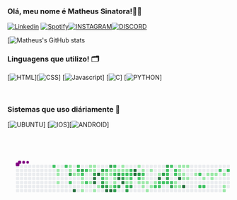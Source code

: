 

### Olá, meu nome é Matheus Sinatora!👨‍💻

[![Linkedin](https://img.shields.io/badge/LinkedIn-0077B5?style=for-the-badge&logo=linkedin&logoColor=white)](https://www.linkedin.com/in/matheussinatora/)
[![Spotify](https://img.shields.io/badge/Spotify-1ED760?&style=for-the-badge&logo=spotify&logoColor=white)](https://open.spotify.com/user/21u4rxyev7ecz73w2znmp4oiy?si=2UXPkdoQT_qMF4ICVxEusg)[![INSTAGRAM](https://img.shields.io/badge/Instagram-E4405F?style=for-the-badge&logo=instagram&logoColor=white)](https://www.instagram.com/_matheussinatora/)[![DISCORD](https://img.shields.io/badge/Discord-7289DA?style=for-the-badge&logo=discord&logoColor=white)](fazeboy#6545)

[![Matheus's GitHub stats](https://github-readme-stats.vercel.app/api?username=matheussinatora&show_icons=true&theme=dracula)

### Linguagens que utilizo! 🗂️

[![HTML]( 	https://img.shields.io/badge/HTML5-E34F26?style=for-the-badge&logo=html5&logoColor=white)][![CSS](https://img.shields.io/badge/CSS-239120?&style=for-the-badge&logo=css3&logoColor=white)] [![Javascript](https://img.shields.io/badge/JavaScript-323330?style=for-the-badge&logo=javascript&logoColor=F7DF1E)] [![C]( 	https://img.shields.io/badge/C-00599C?style=for-the-badge&logo=c&logoColor=white)] [![PYTHON](https://img.shields.io/badge/Python-3776AB?style=for-the-badge&logo=python&logoColor=white)]

<br>


### Sistemas que uso diáriamente 🤖
[![UBUNTU](https://img.shields.io/badge/Ubuntu-E95420?style=for-the-badge&logo=ubuntu&logoColor=white)]
[![IOS](https://img.shields.io/badge/iOS-000000?style=for-the-badge&logo=ios&logoColor=white)][![ANDROID]( 	https://img.shields.io/badge/Android-3DDC84?style=for-the-badge&logo=android&logoColor=white)]

<br>

<svg viewBox="-16 -32 880 192" width="880" height="192" xmlns="http://www.w3.org/2000/svg"> <svg viewBox="-16 -32 880 192" width="880" height="192" xmlns="http://www.w3.org/2000/svg"><style>@keyframes c0{68.08%{fill:var(--c2)}68.1%,to{fill:var(--ce)}}@keyframes c1{2.13%{fill:var(--c1)}2.15%,to{fill:var(--ce)}}@keyframes c2{2.31%{fill:var(--c1)}2.33%,to{fill:var(--ce)}}@keyframes c3{2.66%{fill:var(--c1)}2.68%,to{fill:var(--ce)}}@keyframes c4{67.55%{fill:var(--c2)}67.57%,to{fill:var(--ce)}}@keyframes c5{8.55%{fill:var(--c1)}8.57%,to{fill:var(--ce)}}@keyframes c6{8.72%{fill:var(--c1)}8.74%,to{fill:var(--ce)}}@keyframes c7{78.42%{fill:var(--c3)}78.44%,to{fill:var(--ce)}}@keyframes c8{69.51%{fill:var(--c2)}69.53%,to{fill:var(--ce)}}@keyframes c9{3.73%{fill:var(--c1)}3.75%,to{fill:var(--ce)}}@keyframes ca{96.07%{fill:var(--c4)}96.09%,to{fill:var(--ce)}}@keyframes cb{67.01%{fill:var(--c2)}67.03%,to{fill:var(--ce)}}@keyframes cc{66.83%{fill:var(--c2)}66.85%,to{fill:var(--ce)}}@keyframes cd{3.91%{fill:var(--c1)}3.93%,to{fill:var(--ce)}}@keyframes ce{77.71%{fill:var(--c3)}77.73%,to{fill:var(--ce)}}@keyframes cf{66.48%{fill:var(--c2)}66.5%,to{fill:var(--ce)}}@keyframes cg{4.27%{fill:var(--c1)}4.29%,to{fill:var(--ce)}}@keyframes ch{4.45%{fill:var(--c1)}4.47%,to{fill:var(--ce)}}@keyframes ci{4.8%{fill:var(--c1)}4.82%,to{fill:var(--ce)}}@keyframes cj{66.12%{fill:var(--c2)}66.14%,to{fill:var(--ce)}}@keyframes ck{70.22%{fill:var(--c2)}70.24%,to{fill:var(--ce)}}@keyframes cl{7.3%{fill:var(--c1)}7.32%,to{fill:var(--ce)}}@keyframes cm{6.76%{fill:var(--c1)}6.78%,to{fill:var(--ce)}}@keyframes cn{6.23%{fill:var(--c1)}6.25%,to{fill:var(--ce)}}@keyframes co{7.12%{fill:var(--c1)}7.14%,to{fill:var(--ce)}}@keyframes cp{6.94%{fill:var(--c1)}6.96%,to{fill:var(--ce)}}@keyframes cq{70.93%{fill:var(--c3)}70.95%,to{fill:var(--ce)}}@keyframes cr{93.93%{fill:var(--c4)}93.95%,to{fill:var(--ce)}}@keyframes cs{93.75%{fill:var(--c4)}93.77%,to{fill:var(--ce)}}@keyframes ct{5.34%{fill:var(--c1)}5.36%,to{fill:var(--ce)}}@keyframes cu{94.29%{fill:var(--c4)}94.31%,to{fill:var(--ce)}}@keyframes cv{5.69%{fill:var(--c1)}5.71%,to{fill:var(--ce)}}@keyframes cw{71.47%{fill:var(--c3)}71.49%,to{fill:var(--ce)}}@keyframes cx{42.41%{fill:var(--c1)}42.43%,to{fill:var(--ce)}}@keyframes cy{42.59%{fill:var(--c2)}42.61%,to{fill:var(--ce)}}@keyframes cz{76.28%{fill:var(--c3)}76.3%,to{fill:var(--ce)}}@keyframes c10{76.1%{fill:var(--c3)}76.12%,to{fill:var(--ce)}}@keyframes c11{43.13%{fill:var(--c2)}43.15%,to{fill:var(--ce)}}@keyframes c12{31.54%{fill:var(--c1)}31.56%,to{fill:var(--ce)}}@keyframes c13{31.72%{fill:var(--c1)}31.74%,to{fill:var(--ce)}}@keyframes c14{32.61%{fill:var(--c1)}32.63%,to{fill:var(--ce)}}@keyframes c15{75.93%{fill:var(--c3)}75.95%,to{fill:var(--ce)}}@keyframes c16{92.86%{fill:var(--c4)}92.88%,to{fill:var(--ce)}}@keyframes c17{72%{fill:var(--c3)}72.02%,to{fill:var(--ce)}}@keyframes c18{31.18%{fill:var(--c1)}31.2%,to{fill:var(--ce)}}@keyframes c19{31.36%{fill:var(--c1)}31.38%,to{fill:var(--ce)}}@keyframes c1a{41.17%{fill:var(--c1)}41.19%,to{fill:var(--ce)}}@keyframes c1b{92.68%{fill:var(--c4)}92.7%,to{fill:var(--ce)}}@keyframes c1c{43.66%{fill:var(--c2)}43.68%,to{fill:var(--ce)}}@keyframes c1d{31.01%{fill:var(--c1)}31.03%,to{fill:var(--ce)}}@keyframes c1e{45.8%{fill:var(--c2)}45.82%,to{fill:var(--ce)}}@keyframes c1f{32.08%{fill:var(--c1)}32.1%,to{fill:var(--ce)}}@keyframes c1g{32.25%{fill:var(--c1)}32.27%,to{fill:var(--ce)}}@keyframes c1h{41.34%{fill:var(--c2)}41.36%,to{fill:var(--ce)}}@keyframes c1i{75.03%{fill:var(--c3)}75.05%,to{fill:var(--ce)}}@keyframes c1j{30.83%{fill:var(--c1)}30.85%,to{fill:var(--ce)}}@keyframes c1k{72.72%{fill:var(--c3)}72.74%,to{fill:var(--ce)}}@keyframes c1l{91.43%{fill:var(--c4)}91.45%,to{fill:var(--ce)}}@keyframes c1m{74.68%{fill:var(--c3)}74.7%,to{fill:var(--ce)}}@keyframes c1n{11.58%{fill:var(--c1)}11.6%,to{fill:var(--ce)}}@keyframes c1o{11.75%{fill:var(--c1)}11.77%,to{fill:var(--ce)}}@keyframes c1p{44.38%{fill:var(--c2)}44.4%,to{fill:var(--ce)}}@keyframes c1q{73.07%{fill:var(--c3)}73.09%,to{fill:var(--ce)}}@keyframes c1r{91.79%{fill:var(--c4)}91.81%,to{fill:var(--ce)}}@keyframes c1s{11.93%{fill:var(--c1)}11.95%,to{fill:var(--ce)}}@keyframes c1t{44.55%{fill:var(--c2)}44.57%,to{fill:var(--ce)}}@keyframes c1u{36.89%{fill:var(--c1)}36.91%,to{fill:var(--ce)}}@keyframes c1v{36.71%{fill:var(--c1)}36.73%,to{fill:var(--ce)}}@keyframes c1w{47.58%{fill:var(--c2)}47.6%,to{fill:var(--ce)}}@keyframes c1x{74.14%{fill:var(--c3)}74.16%,to{fill:var(--ce)}}@keyframes c1y{44.91%{fill:var(--c2)}44.93%,to{fill:var(--ce)}}@keyframes c1z{44.73%{fill:var(--c2)}44.75%,to{fill:var(--ce)}}@keyframes c20{37.07%{fill:var(--c2)}37.09%,to{fill:var(--ce)}}@keyframes c21{36.53%{fill:var(--c1)}36.55%,to{fill:var(--ce)}}@keyframes c22{73.79%{fill:var(--c3)}73.81%,to{fill:var(--ce)}}@keyframes c23{90.36%{fill:var(--c4)}90.38%,to{fill:var(--ce)}}@keyframes c24{90.19%{fill:var(--c4)}90.21%,to{fill:var(--ce)}}@keyframes c25{12.65%{fill:var(--c1)}12.67%,to{fill:var(--ce)}}@keyframes c26{82.16%{fill:var(--c3)}82.18%,to{fill:var(--ce)}}@keyframes c27{49.54%{fill:var(--c2)}49.56%,to{fill:var(--ce)}}@keyframes c28{16.57%{fill:var(--c1)}16.59%,to{fill:var(--ce)}}@keyframes c29{13%{fill:var(--c1)}13.02%,to{fill:var(--ce)}}@keyframes c2a{49.9%{fill:var(--c2)}49.92%,to{fill:var(--ce)}}@keyframes c2b{15.14%{fill:var(--c1)}15.16%,to{fill:var(--ce)}}@keyframes c2c{14.96%{fill:var(--c1)}14.98%,to{fill:var(--ce)}}@keyframes c2d{16.21%{fill:var(--c1)}16.23%,to{fill:var(--ce)}}@keyframes c2e{14.79%{fill:var(--c1)}14.81%,to{fill:var(--ce)}}@keyframes c2f{17.28%{fill:var(--c1)}17.3%,to{fill:var(--ce)}}@keyframes c2g{13.36%{fill:var(--c1)}13.38%,to{fill:var(--ce)}}@keyframes c2h{15.85%{fill:var(--c1)}15.87%,to{fill:var(--ce)}}@keyframes c2i{14.43%{fill:var(--c1)}14.45%,to{fill:var(--ce)}}@keyframes c2j{54.54%{fill:var(--c2)}54.56%,to{fill:var(--ce)}}@keyframes c2k{13.89%{fill:var(--c1)}13.91%,to{fill:var(--ce)}}@keyframes c2l{86.09%{fill:var(--c4)}86.11%,to{fill:var(--ce)}}@keyframes c2m{50.97%{fill:var(--c2)}50.99%,to{fill:var(--ce)}}@keyframes c2n{54.36%{fill:var(--c2)}54.38%,to{fill:var(--ce)}}@keyframes c2o{83.23%{fill:var(--c3)}83.25%,to{fill:var(--ce)}}@keyframes c2p{51.15%{fill:var(--c2)}51.17%,to{fill:var(--ce)}}@keyframes c2q{85.19%{fill:var(--c3)}85.21%,to{fill:var(--ce)}}@keyframes c2r{52.93%{fill:var(--c2)}52.95%,to{fill:var(--ce)}}@keyframes c2s{53.11%{fill:var(--c2)}53.13%,to{fill:var(--ce)}}@keyframes c2t{83.59%{fill:var(--c3)}83.61%,to{fill:var(--ce)}}@keyframes c2u{51.33%{fill:var(--c2)}51.35%,to{fill:var(--ce)}}@keyframes c2v{52.57%{fill:var(--c2)}52.59%,to{fill:var(--ce)}}@keyframes c2w{51.51%{fill:var(--c2)}51.53%,to{fill:var(--ce)}}@keyframes c2x{84.13%{fill:var(--c3)}84.15%,to{fill:var(--ce)}}@keyframes c2y{52.22%{fill:var(--c2)}52.24%,to{fill:var(--ce)}}@keyframes c2z{52.04%{fill:var(--c2)}52.06%,to{fill:var(--ce)}}@keyframes c30{19.24%{fill:var(--c1)}19.26%,to{fill:var(--ce)}}@keyframes c31{18.71%{fill:var(--c1)}18.73%,to{fill:var(--ce)}}@keyframes c32{21.2%{fill:var(--c1)}21.22%,to{fill:var(--ce)}}@keyframes c33{21.02%{fill:var(--c1)}21.04%,to{fill:var(--ce)}}@keyframes c34{20.85%{fill:var(--c1)}20.87%,to{fill:var(--ce)}}@keyframes c35{86.98%{fill:var(--c4)}87%,to{fill:var(--ce)}}@keyframes c36{18.88%{fill:var(--c1)}18.9%,to{fill:var(--ce)}}@keyframes c37{21.38%{fill:var(--c1)}21.4%,to{fill:var(--ce)}}@keyframes c38{20.67%{fill:var(--c1)}20.69%,to{fill:var(--ce)}}@keyframes c39{20.13%{fill:var(--c1)}20.15%,to{fill:var(--ce)}}@keyframes c3a{87.51%{fill:var(--c4)}87.53%,to{fill:var(--ce)}}@keyframes c3b{21.56%{fill:var(--c1)}21.58%,to{fill:var(--ce)}}@keyframes c3c{20.31%{fill:var(--c1)}20.33%,to{fill:var(--ce)}}@keyframes c3d{22.27%{fill:var(--c1)}22.29%,to{fill:var(--ce)}}@keyframes c3e{57.74%{fill:var(--c2)}57.76%,to{fill:var(--ce)}}@keyframes c3f{56.85%{fill:var(--c2)}56.87%,to{fill:var(--ce)}}@keyframes c3g{22.81%{fill:var(--c1)}22.83%,to{fill:var(--ce)}}@keyframes c3h{57.03%{fill:var(--c2)}57.05%,to{fill:var(--ce)}}@keyframes c3i{26.01%{fill:var(--c1)}26.03%,to{fill:var(--ce)}}@keyframes c3j{23.34%{fill:var(--c1)}23.36%,to{fill:var(--ce)}}@keyframes c3k{23.16%{fill:var(--c1)}23.18%,to{fill:var(--ce)}}@keyframes c3l{23.52%{fill:var(--c1)}23.54%,to{fill:var(--ce)}}@keyframes c3m{58.81%{fill:var(--c2)}58.83%,to{fill:var(--ce)}}@keyframes c3n{23.88%{fill:var(--c1)}23.9%,to{fill:var(--ce)}}@keyframes c3o{24.41%{fill:var(--c1)}24.43%,to{fill:var(--ce)}}@keyframes c3p{24.59%{fill:var(--c1)}24.61%,to{fill:var(--ce)}}@keyframes c3q{59.17%{fill:var(--c2)}59.19%,to{fill:var(--ce)}}@keyframes u0{2.13%{transform:scale(0,1)}2.15%,2.31%{transform:scale(.02,1)}2.33%,2.66%{transform:scale(.03,1)}2.68%,3.73%{transform:scale(.05,1)}3.75%,3.91%{transform:scale(.06,1)}3.93%,4.27%{transform:scale(.08,1)}4.29%,4.45%{transform:scale(.09,1)}4.47%,4.8%{transform:scale(.11,1)}4.82%,5.34%{transform:scale(.13,1)}5.36%,5.69%{transform:scale(.14,1)}5.71%,6.23%{transform:scale(.16,1)}6.25%,6.76%{transform:scale(.17,1)}6.78%,6.94%{transform:scale(.19,1)}6.96%,7.12%{transform:scale(.2,1)}7.14%,7.3%{transform:scale(.22,1)}7.32%,8.55%{transform:scale(.23,1)}8.57%,8.72%{transform:scale(.25,1)}11.58%,8.74%{transform:scale(.27,1)}11.6%,11.75%{transform:scale(.28,1)}11.77%,11.93%{transform:scale(.3,1)}11.95%,12.65%{transform:scale(.31,1)}12.67%,13%{transform:scale(.33,1)}13.02%,13.36%{transform:scale(.34,1)}13.38%,13.89%{transform:scale(.36,1)}13.91%,14.43%{transform:scale(.38,1)}14.45%,14.79%{transform:scale(.39,1)}14.81%,14.96%{transform:scale(.41,1)}14.98%,15.14%{transform:scale(.42,1)}15.16%,15.85%{transform:scale(.44,1)}15.87%,16.21%{transform:scale(.45,1)}16.23%,16.57%{transform:scale(.47,1)}16.59%,17.28%{transform:scale(.48,1)}17.3%,18.71%{transform:scale(.5,1)}18.73%,18.88%{transform:scale(.52,1)}18.9%,19.24%{transform:scale(.53,1)}19.26%,20.13%{transform:scale(.55,1)}20.15%,20.31%{transform:scale(.56,1)}20.33%,20.67%{transform:scale(.58,1)}20.69%,20.85%{transform:scale(.59,1)}20.87%,21.02%{transform:scale(.61,1)}21.04%,21.2%{transform:scale(.63,1)}21.22%,21.38%{transform:scale(.64,1)}21.4%,21.56%{transform:scale(.66,1)}21.58%,22.27%{transform:scale(.67,1)}22.29%,22.81%{transform:scale(.69,1)}22.83%,23.16%{transform:scale(.7,1)}23.18%,23.34%{transform:scale(.72,1)}23.36%,23.52%{transform:scale(.73,1)}23.54%,23.88%{transform:scale(.75,1)}23.9%,24.41%{transform:scale(.77,1)}24.43%,24.59%{transform:scale(.78,1)}24.61%,26.01%{transform:scale(.8,1)}26.03%,30.83%{transform:scale(.81,1)}30.85%,31.01%{transform:scale(.83,1)}31.03%,31.18%{transform:scale(.84,1)}31.2%,31.36%{transform:scale(.86,1)}31.38%,31.54%{transform:scale(.88,1)}31.56%,31.72%{transform:scale(.89,1)}31.74%,32.08%{transform:scale(.91,1)}32.1%,32.25%{transform:scale(.92,1)}32.27%,32.61%{transform:scale(.94,1)}32.63%,36.53%{transform:scale(.95,1)}36.55%,36.71%{transform:scale(.97,1)}36.73%,36.89%{transform:scale(.98,1)}36.91%,to{transform:scale(1,1)}}@keyframes u1{37.07%{transform:scale(0,1)}37.09%,to{transform:scale(1,1)}}@keyframes u2{41.17%{transform:scale(0,1)}41.19%,to{transform:scale(1,1)}}@keyframes u3{41.34%{transform:scale(0,1)}41.36%,to{transform:scale(1,1)}}@keyframes u4{42.41%{transform:scale(0,1)}42.43%,to{transform:scale(1,1)}}@keyframes u5{42.59%{transform:scale(0,1)}42.61%,43.13%{transform:scale(.03,1)}43.15%,43.66%{transform:scale(.06,1)}43.68%,44.38%{transform:scale(.09,1)}44.4%,44.55%{transform:scale(.11,1)}44.57%,44.73%{transform:scale(.14,1)}44.75%,44.91%{transform:scale(.17,1)}44.93%,45.8%{transform:scale(.2,1)}45.82%,47.58%{transform:scale(.23,1)}47.6%,49.54%{transform:scale(.26,1)}49.56%,49.9%{transform:scale(.29,1)}49.92%,50.97%{transform:scale(.31,1)}50.99%,51.15%{transform:scale(.34,1)}51.17%,51.33%{transform:scale(.37,1)}51.35%,51.51%{transform:scale(.4,1)}51.53%,52.04%{transform:scale(.43,1)}52.06%,52.22%{transform:scale(.46,1)}52.24%,52.57%{transform:scale(.49,1)}52.59%,52.93%{transform:scale(.51,1)}52.95%,53.11%{transform:scale(.54,1)}53.13%,54.36%{transform:scale(.57,1)}54.38%,54.54%{transform:scale(.6,1)}54.56%,56.85%{transform:scale(.63,1)}56.87%,57.03%{transform:scale(.66,1)}57.05%,57.74%{transform:scale(.69,1)}57.76%,58.81%{transform:scale(.71,1)}58.83%,59.17%{transform:scale(.74,1)}59.19%,66.12%{transform:scale(.77,1)}66.14%,66.48%{transform:scale(.8,1)}66.5%,66.83%{transform:scale(.83,1)}66.85%,67.01%{transform:scale(.86,1)}67.03%,67.55%{transform:scale(.89,1)}67.57%,68.08%{transform:scale(.91,1)}68.1%,69.51%{transform:scale(.94,1)}69.53%,70.22%{transform:scale(.97,1)}70.24%,to{transform:scale(1,1)}}@keyframes u6{70.93%{transform:scale(0,1)}70.95%,71.47%{transform:scale(.05,1)}71.49%,72%{transform:scale(.11,1)}72.02%,72.72%{transform:scale(.16,1)}72.74%,73.07%{transform:scale(.21,1)}73.09%,73.79%{transform:scale(.26,1)}73.81%,74.14%{transform:scale(.32,1)}74.16%,74.68%{transform:scale(.37,1)}74.7%,75.03%{transform:scale(.42,1)}75.05%,75.93%{transform:scale(.47,1)}75.95%,76.1%{transform:scale(.53,1)}76.12%,76.28%{transform:scale(.58,1)}76.3%,77.71%{transform:scale(.63,1)}77.73%,78.42%{transform:scale(.68,1)}78.44%,82.16%{transform:scale(.74,1)}82.18%,83.23%{transform:scale(.79,1)}83.25%,83.59%{transform:scale(.84,1)}83.61%,84.13%{transform:scale(.89,1)}84.15%,85.19%{transform:scale(.95,1)}85.21%,to{transform:scale(1,1)}}@keyframes u7{86.09%{transform:scale(0,1)}86.11%,86.98%{transform:scale(.08,1)}87%,87.51%{transform:scale(.15,1)}87.53%,90.19%{transform:scale(.23,1)}90.21%,90.36%{transform:scale(.31,1)}90.38%,91.43%{transform:scale(.38,1)}91.45%,91.79%{transform:scale(.46,1)}91.81%,92.68%{transform:scale(.54,1)}92.7%,92.86%{transform:scale(.62,1)}92.88%,93.75%{transform:scale(.69,1)}93.77%,93.93%{transform:scale(.77,1)}93.95%,94.29%{transform:scale(.85,1)}94.31%,96.07%{transform:scale(.92,1)}96.09%,to{transform:scale(1,1)}}@keyframes s0{0%,99.82%{transform:translate(0,-16px)}.18%{transform:translate(0,0)}1.6%{transform:translate(128px,0)}1.78%{transform:translate(128px,16px)}2.14%{transform:translate(160px,16px)}2.67%{transform:translate(160px,64px)}3.03%{transform:translate(192px,64px)}3.21%,69.16%{transform:translate(192px,48px)}3.57%{transform:translate(224px,48px)}3.74%,95.37%{transform:translate(224px,32px)}3.92%,66.67%{transform:translate(240px,32px)}4.1%{transform:translate(240px,48px)}4.28%{transform:translate(256px,48px)}4.81%{transform:translate(256px,96px)}5.53%{transform:translate(320px,96px)}5.7%{transform:translate(320px,80px)}6.06%{transform:translate(288px,80px)}6.77%{transform:translate(288px,16px)}6.95%,71.12%,79.68%{transform:translate(304px,16px)}7.13%{transform:translate(304px,0)}7.31%{transform:translate(288px,0)}7.49%{transform:translate(288px,-16px)}8.38%{transform:translate(208px,-16px)}78.25%,8.73%{transform:translate(208px,16px)}8.91%{transform:translate(224px,16px)}9.27%{transform:translate(224px,-16px)}11.41%{transform:translate(416px,-16px)}11.76%,33.87%{transform:translate(416px,16px)}11.94%,39.75%,46.88%{transform:translate(432px,16px)}12.12%,39.57%{transform:translate(432px,0)}12.83%,38.86%{transform:translate(496px,0)}13.01%,38.68%{transform:translate(496px,16px)}13.73%{transform:translate(560px,16px)}13.9%{transform:translate(560px,32px)}14.08%,50.45%{transform:translate(544px,32px)}14.44%,50.8%,54.72%{transform:translate(544px,64px)}14.97%,16.4%{transform:translate(496px,64px)}15.15%,49.73%{transform:translate(496px,48px)}15.51%{transform:translate(528px,48px)}15.86%{transform:translate(528px,80px)}16.22%{transform:translate(496px,80px)}16.58%{transform:translate(480px,64px)}16.76%{transform:translate(480px,80px)}17.11%{transform:translate(512px,80px)}17.29%{transform:translate(512px,96px)}18.54%{transform:translate(624px,96px)}18.72%,19.43%{transform:translate(624px,80px)}18.89%,19.61%,87.7%{transform:translate(640px,80px)}19.07%,19.79%{transform:translate(640px,64px)}19.25%,51.69%{transform:translate(624px,64px)}19.96%{transform:translate(656px,64px)}20.14%,87.17%{transform:translate(656px,48px)}20.32%{transform:translate(672px,48px)}20.5%{transform:translate(672px,32px)}20.86%,88.24%{transform:translate(640px,32px)}21.21%{transform:translate(640px,0)}21.93%{transform:translate(704px,0)}22.46%{transform:translate(704px,48px)}23.17%{transform:translate(768px,48px)}23.35%{transform:translate(768px,32px)}23.89%{transform:translate(816px,32px)}24.6%{transform:translate(816px,96px)}24.78%{transform:translate(800px,96px)}25.49%{transform:translate(800px,32px)}26.02%{transform:translate(752px,32px)}26.56%{transform:translate(752px,-16px)}30.48%{transform:translate(400px,-16px)}30.84%,91.09%{transform:translate(400px,16px)}31.19%,33.33%,40.46%,46.17%,71.84%{transform:translate(368px,16px)}31.37%,33.16%,45.99%{transform:translate(368px,32px)}31.55%,32.98%,42.25%{transform:translate(352px,32px)}31.73%,42.78%{transform:translate(352px,48px)}32.09%{transform:translate(384px,48px)}32.26%,41.53%{transform:translate(384px,64px)}32.62%,41.89%,93.23%{transform:translate(352px,64px)}34.05%,44.03%{transform:translate(416px,0)}35.12%{transform:translate(512px,0)}35.83%,37.97%{transform:translate(512px,64px)}36.72%{transform:translate(432px,64px)}36.9%{transform:translate(432px,48px)}37.08%,73.44%{transform:translate(448px,48px)}37.25%{transform:translate(448px,64px)}38.5%{transform:translate(512px,16px)}41.18%{transform:translate(368px,80px)}41.35%,74.87%{transform:translate(384px,80px)}42.42%{transform:translate(336px,32px)}42.6%{transform:translate(336px,48px)}43.14%{transform:translate(352px,16px)}43.49%,45.63%{transform:translate(384px,16px)}43.67%{transform:translate(384px,0)}44.39%,72.91%{transform:translate(416px,32px)}44.74%{transform:translate(448px,32px)}44.92%,81.28%{transform:translate(448px,16px)}45.81%{transform:translate(384px,32px)}47.59%,73.98%{transform:translate(432px,80px)}47.77%,74.51%{transform:translate(416px,80px)}48.13%{transform:translate(416px,112px)}48.84%{transform:translate(480px,112px)}49.55%{transform:translate(480px,48px)}49.91%{transform:translate(496px,32px)}52.41%{transform:translate(624px,0)}52.58%{transform:translate(608px,0)}52.76%{transform:translate(608px,16px)}52.94%{transform:translate(592px,16px)}53.12%,83.42%{transform:translate(592px,32px)}53.3%{transform:translate(608px,32px)}53.65%{transform:translate(608px,64px)}54.19%{transform:translate(560px,64px)}54.37%{transform:translate(560px,80px)}54.55%{transform:translate(544px,80px)}56.68%{transform:translate(720px,64px)}56.86%{transform:translate(720px,80px)}57.04%{transform:translate(736px,80px)}57.58%{transform:translate(736px,32px)}57.75%{transform:translate(720px,32px)}57.93%{transform:translate(720px,16px)}59.18%{transform:translate(832px,16px)}59.54%{transform:translate(832px,-16px)}65.78%{transform:translate(272px,-16px)}66.31%{transform:translate(272px,32px)}67.02%{transform:translate(240px,0)}68.09%{transform:translate(144px,0)}68.27%{transform:translate(144px,16px)}68.81%{transform:translate(192px,16px)}69.34%{transform:translate(208px,48px)}69.52%{transform:translate(208px,64px)}70.41%{transform:translate(288px,64px)}70.77%{transform:translate(288px,32px)}70.94%,79.5%{transform:translate(304px,32px)}72.01%{transform:translate(368px,0)}72.37%{transform:translate(400px,0)}72.73%{transform:translate(400px,32px)}73.08%,91.62%{transform:translate(416px,48px)}73.8%{transform:translate(448px,80px)}74.15%{transform:translate(432px,96px)}74.33%{transform:translate(416px,96px)}75.04%{transform:translate(384px,96px)}75.22%{transform:translate(400px,96px)}75.4%{transform:translate(400px,80px)}76.11%{transform:translate(336px,80px)}76.83%{transform:translate(336px,16px)}78.43%{transform:translate(208px,32px)}81.46%{transform:translate(448px,0)}81.82%{transform:translate(480px,0)}82.17%{transform:translate(480px,32px)}83.6%{transform:translate(592px,48px)}83.78%{transform:translate(608px,48px)}84.14%{transform:translate(608px,80px)}84.31%{transform:translate(592px,80px)}85.2%{transform:translate(592px,0)}85.56%{transform:translate(560px,0)}86.1%{transform:translate(560px,48px)}87.52%{transform:translate(656px,80px)}90.2%{transform:translate(464px,32px)}90.37%{transform:translate(464px,16px)}91.44%{transform:translate(400px,48px)}91.8%{transform:translate(416px,64px)}92.34%{transform:translate(368px,64px)}92.69%{transform:translate(368px,96px)}92.87%{transform:translate(352px,96px)}93.76%{transform:translate(304px,64px)}93.94%{transform:translate(304px,48px)}94.12%{transform:translate(320px,48px)}94.3%{transform:translate(320px,32px)}96.08%{transform:translate(224px,96px)}96.61%{transform:translate(176px,96px)}97.15%{transform:translate(176px,48px)}97.86%{transform:translate(112px,48px)}98.22%{transform:translate(112px,16px)}98.4%{transform:translate(96px,16px)}98.75%{transform:translate(96px,-16px)}}@keyframes s1{0%,99.82%{transform:translate(16px,-16px)}.18%{transform:translate(0,-16px)}.36%{transform:translate(0,0)}1.78%{transform:translate(128px,0)}1.96%{transform:translate(128px,16px)}2.32%{transform:translate(160px,16px)}2.85%{transform:translate(160px,64px)}3.21%{transform:translate(192px,64px)}3.39%,69.34%{transform:translate(192px,48px)}3.74%{transform:translate(224px,48px)}3.92%,95.54%{transform:translate(224px,32px)}4.1%,66.84%{transform:translate(240px,32px)}4.28%{transform:translate(240px,48px)}4.46%{transform:translate(256px,48px)}4.99%{transform:translate(256px,96px)}5.7%{transform:translate(320px,96px)}5.88%{transform:translate(320px,80px)}6.24%{transform:translate(288px,80px)}6.95%{transform:translate(288px,16px)}7.13%,71.3%,79.86%{transform:translate(304px,16px)}7.31%{transform:translate(304px,0)}7.49%{transform:translate(288px,0)}7.66%{transform:translate(288px,-16px)}8.56%{transform:translate(208px,-16px)}78.43%,8.91%{transform:translate(208px,16px)}9.09%{transform:translate(224px,16px)}9.45%{transform:translate(224px,-16px)}11.59%{transform:translate(416px,-16px)}11.94%,34.05%{transform:translate(416px,16px)}12.12%,39.93%,47.06%{transform:translate(432px,16px)}12.3%,39.75%{transform:translate(432px,0)}13.01%,39.04%{transform:translate(496px,0)}13.19%,38.86%{transform:translate(496px,16px)}13.9%{transform:translate(560px,16px)}14.08%{transform:translate(560px,32px)}14.26%,50.62%{transform:translate(544px,32px)}14.62%,50.98%,54.9%{transform:translate(544px,64px)}15.15%,16.58%{transform:translate(496px,64px)}15.33%,49.91%{transform:translate(496px,48px)}15.69%{transform:translate(528px,48px)}16.04%{transform:translate(528px,80px)}16.4%{transform:translate(496px,80px)}16.76%{transform:translate(480px,64px)}16.93%{transform:translate(480px,80px)}17.29%{transform:translate(512px,80px)}17.47%{transform:translate(512px,96px)}18.72%{transform:translate(624px,96px)}18.89%,19.61%{transform:translate(624px,80px)}19.07%,19.79%,87.88%{transform:translate(640px,80px)}19.25%,19.96%{transform:translate(640px,64px)}19.43%,51.87%{transform:translate(624px,64px)}20.14%{transform:translate(656px,64px)}20.32%,87.34%{transform:translate(656px,48px)}20.5%{transform:translate(672px,48px)}20.68%{transform:translate(672px,32px)}21.03%,88.41%{transform:translate(640px,32px)}21.39%{transform:translate(640px,0)}22.1%{transform:translate(704px,0)}22.64%{transform:translate(704px,48px)}23.35%{transform:translate(768px,48px)}23.53%{transform:translate(768px,32px)}24.06%{transform:translate(816px,32px)}24.78%{transform:translate(816px,96px)}24.96%{transform:translate(800px,96px)}25.67%{transform:translate(800px,32px)}26.2%{transform:translate(752px,32px)}26.74%{transform:translate(752px,-16px)}30.66%{transform:translate(400px,-16px)}31.02%,91.27%{transform:translate(400px,16px)}31.37%,33.51%,40.64%,46.35%,72.01%{transform:translate(368px,16px)}31.55%,33.33%,46.17%{transform:translate(368px,32px)}31.73%,33.16%,42.42%{transform:translate(352px,32px)}31.91%,42.96%{transform:translate(352px,48px)}32.26%{transform:translate(384px,48px)}32.44%,41.71%{transform:translate(384px,64px)}32.8%,42.07%,93.4%{transform:translate(352px,64px)}34.22%,44.21%{transform:translate(416px,0)}35.29%{transform:translate(512px,0)}36.01%,38.15%{transform:translate(512px,64px)}36.9%{transform:translate(432px,64px)}37.08%{transform:translate(432px,48px)}37.25%,73.62%{transform:translate(448px,48px)}37.43%{transform:translate(448px,64px)}38.68%{transform:translate(512px,16px)}41.35%{transform:translate(368px,80px)}41.53%,75.04%{transform:translate(384px,80px)}42.6%{transform:translate(336px,32px)}42.78%{transform:translate(336px,48px)}43.32%{transform:translate(352px,16px)}43.67%,45.81%{transform:translate(384px,16px)}43.85%{transform:translate(384px,0)}44.56%,73.08%{transform:translate(416px,32px)}44.92%{transform:translate(448px,32px)}45.1%,81.46%{transform:translate(448px,16px)}45.99%{transform:translate(384px,32px)}47.77%,74.15%{transform:translate(432px,80px)}47.95%,74.69%{transform:translate(416px,80px)}48.31%{transform:translate(416px,112px)}49.02%{transform:translate(480px,112px)}49.73%{transform:translate(480px,48px)}50.09%{transform:translate(496px,32px)}52.58%{transform:translate(624px,0)}52.76%{transform:translate(608px,0)}52.94%{transform:translate(608px,16px)}53.12%{transform:translate(592px,16px)}53.3%,83.6%{transform:translate(592px,32px)}53.48%{transform:translate(608px,32px)}53.83%{transform:translate(608px,64px)}54.37%{transform:translate(560px,64px)}54.55%{transform:translate(560px,80px)}54.72%{transform:translate(544px,80px)}56.86%{transform:translate(720px,64px)}57.04%{transform:translate(720px,80px)}57.22%{transform:translate(736px,80px)}57.75%{transform:translate(736px,32px)}57.93%{transform:translate(720px,32px)}58.11%{transform:translate(720px,16px)}59.36%{transform:translate(832px,16px)}59.71%{transform:translate(832px,-16px)}65.95%{transform:translate(272px,-16px)}66.49%{transform:translate(272px,32px)}67.2%{transform:translate(240px,0)}68.27%{transform:translate(144px,0)}68.45%{transform:translate(144px,16px)}68.98%{transform:translate(192px,16px)}69.52%{transform:translate(208px,48px)}69.7%{transform:translate(208px,64px)}70.59%{transform:translate(288px,64px)}70.94%{transform:translate(288px,32px)}71.12%,79.68%{transform:translate(304px,32px)}72.19%{transform:translate(368px,0)}72.55%{transform:translate(400px,0)}72.91%{transform:translate(400px,32px)}73.26%,91.8%{transform:translate(416px,48px)}73.98%{transform:translate(448px,80px)}74.33%{transform:translate(432px,96px)}74.51%{transform:translate(416px,96px)}75.22%{transform:translate(384px,96px)}75.4%{transform:translate(400px,96px)}75.58%{transform:translate(400px,80px)}76.29%{transform:translate(336px,80px)}77.01%{transform:translate(336px,16px)}78.61%{transform:translate(208px,32px)}81.64%{transform:translate(448px,0)}82%{transform:translate(480px,0)}82.35%{transform:translate(480px,32px)}83.78%{transform:translate(592px,48px)}83.96%{transform:translate(608px,48px)}84.31%{transform:translate(608px,80px)}84.49%{transform:translate(592px,80px)}85.38%{transform:translate(592px,0)}85.74%{transform:translate(560px,0)}86.27%{transform:translate(560px,48px)}87.7%{transform:translate(656px,80px)}90.37%{transform:translate(464px,32px)}90.55%{transform:translate(464px,16px)}91.62%{transform:translate(400px,48px)}91.98%{transform:translate(416px,64px)}92.51%{transform:translate(368px,64px)}92.87%{transform:translate(368px,96px)}93.05%{transform:translate(352px,96px)}93.94%{transform:translate(304px,64px)}94.12%{transform:translate(304px,48px)}94.3%{transform:translate(320px,48px)}94.47%{transform:translate(320px,32px)}96.26%{transform:translate(224px,96px)}96.79%{transform:translate(176px,96px)}97.33%{transform:translate(176px,48px)}98.04%{transform:translate(112px,48px)}98.4%{transform:translate(112px,16px)}98.57%{transform:translate(96px,16px)}98.93%{transform:translate(96px,-16px)}}@keyframes s2{0%,99.82%{transform:translate(32px,-16px)}.36%{transform:translate(0,-16px)}.53%{transform:translate(0,0)}1.96%{transform:translate(128px,0)}2.14%{transform:translate(128px,16px)}2.5%{transform:translate(160px,16px)}3.03%{transform:translate(160px,64px)}3.39%{transform:translate(192px,64px)}3.57%,69.52%{transform:translate(192px,48px)}3.92%{transform:translate(224px,48px)}4.1%,95.72%{transform:translate(224px,32px)}4.28%,67.02%{transform:translate(240px,32px)}4.46%{transform:translate(240px,48px)}4.63%{transform:translate(256px,48px)}5.17%{transform:translate(256px,96px)}5.88%{transform:translate(320px,96px)}6.06%{transform:translate(320px,80px)}6.42%{transform:translate(288px,80px)}7.13%{transform:translate(288px,16px)}7.31%,71.48%,80.04%{transform:translate(304px,16px)}7.49%{transform:translate(304px,0)}7.66%{transform:translate(288px,0)}7.84%{transform:translate(288px,-16px)}8.73%{transform:translate(208px,-16px)}78.61%,9.09%{transform:translate(208px,16px)}9.27%{transform:translate(224px,16px)}9.63%{transform:translate(224px,-16px)}11.76%{transform:translate(416px,-16px)}12.12%,34.22%{transform:translate(416px,16px)}12.3%,40.11%,47.24%{transform:translate(432px,16px)}12.48%,39.93%{transform:translate(432px,0)}13.19%,39.22%{transform:translate(496px,0)}13.37%,39.04%{transform:translate(496px,16px)}14.08%{transform:translate(560px,16px)}14.26%{transform:translate(560px,32px)}14.44%,50.8%{transform:translate(544px,32px)}14.8%,51.16%,55.08%{transform:translate(544px,64px)}15.33%,16.76%{transform:translate(496px,64px)}15.51%,50.09%{transform:translate(496px,48px)}15.86%{transform:translate(528px,48px)}16.22%{transform:translate(528px,80px)}16.58%{transform:translate(496px,80px)}16.93%{transform:translate(480px,64px)}17.11%{transform:translate(480px,80px)}17.47%{transform:translate(512px,80px)}17.65%{transform:translate(512px,96px)}18.89%{transform:translate(624px,96px)}19.07%,19.79%{transform:translate(624px,80px)}19.25%,19.96%,88.06%{transform:translate(640px,80px)}19.43%,20.14%{transform:translate(640px,64px)}19.61%,52.05%{transform:translate(624px,64px)}20.32%{transform:translate(656px,64px)}20.5%,87.52%{transform:translate(656px,48px)}20.68%{transform:translate(672px,48px)}20.86%{transform:translate(672px,32px)}21.21%,88.59%{transform:translate(640px,32px)}21.57%{transform:translate(640px,0)}22.28%{transform:translate(704px,0)}22.82%{transform:translate(704px,48px)}23.53%{transform:translate(768px,48px)}23.71%{transform:translate(768px,32px)}24.24%{transform:translate(816px,32px)}24.96%{transform:translate(816px,96px)}25.13%{transform:translate(800px,96px)}25.85%{transform:translate(800px,32px)}26.38%{transform:translate(752px,32px)}26.92%{transform:translate(752px,-16px)}30.84%{transform:translate(400px,-16px)}31.19%,91.44%{transform:translate(400px,16px)}31.55%,33.69%,40.82%,46.52%,72.19%{transform:translate(368px,16px)}31.73%,33.51%,46.35%{transform:translate(368px,32px)}31.91%,33.33%,42.6%{transform:translate(352px,32px)}32.09%,43.14%{transform:translate(352px,48px)}32.44%{transform:translate(384px,48px)}32.62%,41.89%{transform:translate(384px,64px)}32.98%,42.25%,93.58%{transform:translate(352px,64px)}34.4%,44.39%{transform:translate(416px,0)}35.47%{transform:translate(512px,0)}36.19%,38.32%{transform:translate(512px,64px)}37.08%{transform:translate(432px,64px)}37.25%{transform:translate(432px,48px)}37.43%,73.8%{transform:translate(448px,48px)}37.61%{transform:translate(448px,64px)}38.86%{transform:translate(512px,16px)}41.53%{transform:translate(368px,80px)}41.71%,75.22%{transform:translate(384px,80px)}42.78%{transform:translate(336px,32px)}42.96%{transform:translate(336px,48px)}43.49%{transform:translate(352px,16px)}43.85%,45.99%{transform:translate(384px,16px)}44.03%{transform:translate(384px,0)}44.74%,73.26%{transform:translate(416px,32px)}45.1%{transform:translate(448px,32px)}45.28%,81.64%{transform:translate(448px,16px)}46.17%{transform:translate(384px,32px)}47.95%,74.33%{transform:translate(432px,80px)}48.13%,74.87%{transform:translate(416px,80px)}48.48%{transform:translate(416px,112px)}49.2%{transform:translate(480px,112px)}49.91%{transform:translate(480px,48px)}50.27%{transform:translate(496px,32px)}52.76%{transform:translate(624px,0)}52.94%{transform:translate(608px,0)}53.12%{transform:translate(608px,16px)}53.3%{transform:translate(592px,16px)}53.48%,83.78%{transform:translate(592px,32px)}53.65%{transform:translate(608px,32px)}54.01%{transform:translate(608px,64px)}54.55%{transform:translate(560px,64px)}54.72%{transform:translate(560px,80px)}54.9%{transform:translate(544px,80px)}57.04%{transform:translate(720px,64px)}57.22%{transform:translate(720px,80px)}57.4%{transform:translate(736px,80px)}57.93%{transform:translate(736px,32px)}58.11%{transform:translate(720px,32px)}58.29%{transform:translate(720px,16px)}59.54%{transform:translate(832px,16px)}59.89%{transform:translate(832px,-16px)}66.13%{transform:translate(272px,-16px)}66.67%{transform:translate(272px,32px)}67.38%{transform:translate(240px,0)}68.45%{transform:translate(144px,0)}68.63%{transform:translate(144px,16px)}69.16%{transform:translate(192px,16px)}69.7%{transform:translate(208px,48px)}69.88%{transform:translate(208px,64px)}70.77%{transform:translate(288px,64px)}71.12%{transform:translate(288px,32px)}71.3%,79.86%{transform:translate(304px,32px)}72.37%{transform:translate(368px,0)}72.73%{transform:translate(400px,0)}73.08%{transform:translate(400px,32px)}73.44%,91.98%{transform:translate(416px,48px)}74.15%{transform:translate(448px,80px)}74.51%{transform:translate(432px,96px)}74.69%{transform:translate(416px,96px)}75.4%{transform:translate(384px,96px)}75.58%{transform:translate(400px,96px)}75.76%{transform:translate(400px,80px)}76.47%{transform:translate(336px,80px)}77.18%{transform:translate(336px,16px)}78.79%{transform:translate(208px,32px)}81.82%{transform:translate(448px,0)}82.17%{transform:translate(480px,0)}82.53%{transform:translate(480px,32px)}83.96%{transform:translate(592px,48px)}84.14%{transform:translate(608px,48px)}84.49%{transform:translate(608px,80px)}84.67%{transform:translate(592px,80px)}85.56%{transform:translate(592px,0)}85.92%{transform:translate(560px,0)}86.45%{transform:translate(560px,48px)}87.88%{transform:translate(656px,80px)}90.55%{transform:translate(464px,32px)}90.73%{transform:translate(464px,16px)}91.8%{transform:translate(400px,48px)}92.16%{transform:translate(416px,64px)}92.69%{transform:translate(368px,64px)}93.05%{transform:translate(368px,96px)}93.23%{transform:translate(352px,96px)}94.12%{transform:translate(304px,64px)}94.3%{transform:translate(304px,48px)}94.47%{transform:translate(320px,48px)}94.65%{transform:translate(320px,32px)}96.43%{transform:translate(224px,96px)}96.97%{transform:translate(176px,96px)}97.5%{transform:translate(176px,48px)}98.22%{transform:translate(112px,48px)}98.57%{transform:translate(112px,16px)}98.75%{transform:translate(96px,16px)}99.11%{transform:translate(96px,-16px)}}@keyframes s3{0%,99.82%{transform:translate(48px,-16px)}.53%{transform:translate(0,-16px)}.71%{transform:translate(0,0)}2.14%{transform:translate(128px,0)}2.32%{transform:translate(128px,16px)}2.67%{transform:translate(160px,16px)}3.21%{transform:translate(160px,64px)}3.57%{transform:translate(192px,64px)}3.74%,69.7%{transform:translate(192px,48px)}4.1%{transform:translate(224px,48px)}4.28%,95.9%{transform:translate(224px,32px)}4.46%,67.2%{transform:translate(240px,32px)}4.63%{transform:translate(240px,48px)}4.81%{transform:translate(256px,48px)}5.35%{transform:translate(256px,96px)}6.06%{transform:translate(320px,96px)}6.24%{transform:translate(320px,80px)}6.6%{transform:translate(288px,80px)}7.31%{transform:translate(288px,16px)}7.49%,71.66%,80.21%{transform:translate(304px,16px)}7.66%{transform:translate(304px,0)}7.84%{transform:translate(288px,0)}8.02%{transform:translate(288px,-16px)}8.91%{transform:translate(208px,-16px)}78.79%,9.27%{transform:translate(208px,16px)}9.45%{transform:translate(224px,16px)}9.8%{transform:translate(224px,-16px)}11.94%{transform:translate(416px,-16px)}12.3%,34.4%{transform:translate(416px,16px)}12.48%,40.29%,47.42%{transform:translate(432px,16px)}12.66%,40.11%{transform:translate(432px,0)}13.37%,39.39%{transform:translate(496px,0)}13.55%,39.22%{transform:translate(496px,16px)}14.26%{transform:translate(560px,16px)}14.44%{transform:translate(560px,32px)}14.62%,50.98%{transform:translate(544px,32px)}14.97%,51.34%,55.26%{transform:translate(544px,64px)}15.51%,16.93%{transform:translate(496px,64px)}15.69%,50.27%{transform:translate(496px,48px)}16.04%{transform:translate(528px,48px)}16.4%{transform:translate(528px,80px)}16.76%{transform:translate(496px,80px)}17.11%{transform:translate(480px,64px)}17.29%{transform:translate(480px,80px)}17.65%{transform:translate(512px,80px)}17.83%{transform:translate(512px,96px)}19.07%{transform:translate(624px,96px)}19.25%,19.96%{transform:translate(624px,80px)}19.43%,20.14%,88.24%{transform:translate(640px,80px)}19.61%,20.32%{transform:translate(640px,64px)}19.79%,52.23%{transform:translate(624px,64px)}20.5%{transform:translate(656px,64px)}20.68%,87.7%{transform:translate(656px,48px)}20.86%{transform:translate(672px,48px)}21.03%{transform:translate(672px,32px)}21.39%,88.77%{transform:translate(640px,32px)}21.75%{transform:translate(640px,0)}22.46%{transform:translate(704px,0)}22.99%{transform:translate(704px,48px)}23.71%{transform:translate(768px,48px)}23.89%{transform:translate(768px,32px)}24.42%{transform:translate(816px,32px)}25.13%{transform:translate(816px,96px)}25.31%{transform:translate(800px,96px)}26.02%{transform:translate(800px,32px)}26.56%{transform:translate(752px,32px)}27.09%{transform:translate(752px,-16px)}31.02%{transform:translate(400px,-16px)}31.37%,91.62%{transform:translate(400px,16px)}31.73%,33.87%,41%,46.7%,72.37%{transform:translate(368px,16px)}31.91%,33.69%,46.52%{transform:translate(368px,32px)}32.09%,33.51%,42.78%{transform:translate(352px,32px)}32.26%,43.32%{transform:translate(352px,48px)}32.62%{transform:translate(384px,48px)}32.8%,42.07%{transform:translate(384px,64px)}33.16%,42.42%,93.76%{transform:translate(352px,64px)}34.58%,44.56%{transform:translate(416px,0)}35.65%{transform:translate(512px,0)}36.36%,38.5%{transform:translate(512px,64px)}37.25%{transform:translate(432px,64px)}37.43%{transform:translate(432px,48px)}37.61%,73.98%{transform:translate(448px,48px)}37.79%{transform:translate(448px,64px)}39.04%{transform:translate(512px,16px)}41.71%{transform:translate(368px,80px)}41.89%,75.4%{transform:translate(384px,80px)}42.96%{transform:translate(336px,32px)}43.14%{transform:translate(336px,48px)}43.67%{transform:translate(352px,16px)}44.03%,46.17%{transform:translate(384px,16px)}44.21%{transform:translate(384px,0)}44.92%,73.44%{transform:translate(416px,32px)}45.28%{transform:translate(448px,32px)}45.45%,81.82%{transform:translate(448px,16px)}46.35%{transform:translate(384px,32px)}48.13%,74.51%{transform:translate(432px,80px)}48.31%,75.04%{transform:translate(416px,80px)}48.66%{transform:translate(416px,112px)}49.38%{transform:translate(480px,112px)}50.09%{transform:translate(480px,48px)}50.45%{transform:translate(496px,32px)}52.94%{transform:translate(624px,0)}53.12%{transform:translate(608px,0)}53.3%{transform:translate(608px,16px)}53.48%{transform:translate(592px,16px)}53.65%,83.96%{transform:translate(592px,32px)}53.83%{transform:translate(608px,32px)}54.19%{transform:translate(608px,64px)}54.72%{transform:translate(560px,64px)}54.9%{transform:translate(560px,80px)}55.08%{transform:translate(544px,80px)}57.22%{transform:translate(720px,64px)}57.4%{transform:translate(720px,80px)}57.58%{transform:translate(736px,80px)}58.11%{transform:translate(736px,32px)}58.29%{transform:translate(720px,32px)}58.47%{transform:translate(720px,16px)}59.71%{transform:translate(832px,16px)}60.07%{transform:translate(832px,-16px)}66.31%{transform:translate(272px,-16px)}66.84%{transform:translate(272px,32px)}67.56%{transform:translate(240px,0)}68.63%{transform:translate(144px,0)}68.81%{transform:translate(144px,16px)}69.34%{transform:translate(192px,16px)}69.88%{transform:translate(208px,48px)}70.05%{transform:translate(208px,64px)}70.94%{transform:translate(288px,64px)}71.3%{transform:translate(288px,32px)}71.48%,80.04%{transform:translate(304px,32px)}72.55%{transform:translate(368px,0)}72.91%{transform:translate(400px,0)}73.26%{transform:translate(400px,32px)}73.62%,92.16%{transform:translate(416px,48px)}74.33%{transform:translate(448px,80px)}74.69%{transform:translate(432px,96px)}74.87%{transform:translate(416px,96px)}75.58%{transform:translate(384px,96px)}75.76%{transform:translate(400px,96px)}75.94%{transform:translate(400px,80px)}76.65%{transform:translate(336px,80px)}77.36%{transform:translate(336px,16px)}78.97%{transform:translate(208px,32px)}82%{transform:translate(448px,0)}82.35%{transform:translate(480px,0)}82.71%{transform:translate(480px,32px)}84.14%{transform:translate(592px,48px)}84.31%{transform:translate(608px,48px)}84.67%{transform:translate(608px,80px)}84.85%{transform:translate(592px,80px)}85.74%{transform:translate(592px,0)}86.1%{transform:translate(560px,0)}86.63%{transform:translate(560px,48px)}88.06%{transform:translate(656px,80px)}90.73%{transform:translate(464px,32px)}90.91%{transform:translate(464px,16px)}91.98%{transform:translate(400px,48px)}92.34%{transform:translate(416px,64px)}92.87%{transform:translate(368px,64px)}93.23%{transform:translate(368px,96px)}93.4%{transform:translate(352px,96px)}94.3%{transform:translate(304px,64px)}94.47%{transform:translate(304px,48px)}94.65%{transform:translate(320px,48px)}94.83%{transform:translate(320px,32px)}96.61%{transform:translate(224px,96px)}97.15%{transform:translate(176px,96px)}97.68%{transform:translate(176px,48px)}98.4%{transform:translate(112px,48px)}98.75%{transform:translate(112px,16px)}98.93%{transform:translate(96px,16px)}99.29%{transform:translate(96px,-16px)}}:root{--cb:#1b1f230a;--cs:purple;--ce:#ebedf0;--c0:#ebedf0;--c1:#9be9a8;--c2:#40c463;--c3:#30a14e;--c4:#216e39}@media (prefers-color-scheme:dark){:root{--cb:#1b1f230a;--cs:purple;--ce:#161b22;--c1:#01311f;--c2:#034525;--c3:#0f6d31;--c4:#00c647}}.c{shape-rendering:geometricPrecision;rx:2;ry:2;fill:var(--ce);stroke-width:1px;stroke:var(--cb);animation:none 56100ms linear infinite}.c.c0{fill:var(--c2);animation-name:c0}.c.c1,.c.c2,.c.c3{fill:var(--c1);animation-name:c1}.c.c2,.c.c3{animation-name:c2}.c.c3{animation-name:c3}.c.c4{fill:var(--c2);animation-name:c4}.c.c5,.c.c6{fill:var(--c1);animation-name:c5}.c.c6{animation-name:c6}.c.c7{fill:var(--c3);animation-name:c7}.c.c8{fill:var(--c2);animation-name:c8}.c.c9{fill:var(--c1);animation-name:c9}.c.ca{fill:var(--c4);animation-name:ca}.c.cb,.c.cc{fill:var(--c2);animation-name:cb}.c.cc{animation-name:cc}.c.cd{fill:var(--c1);animation-name:cd}.c.ce{fill:var(--c3);animation-name:ce}.c.cf{fill:var(--c2);animation-name:cf}.c.cg,.c.ch,.c.ci{fill:var(--c1);animation-name:cg}.c.ch,.c.ci{animation-name:ch}.c.ci{animation-name:ci}.c.cj,.c.ck{fill:var(--c2);animation-name:cj}.c.ck{animation-name:ck}.c.cl,.c.cm{fill:var(--c1);animation-name:cl}.c.cm{animation-name:cm}.c.cn,.c.co,.c.cp{fill:var(--c1);animation-name:cn}.c.co,.c.cp{animation-name:co}.c.cp{animation-name:cp}.c.cq{fill:var(--c3);animation-name:cq}.c.cr,.c.cs{fill:var(--c4);animation-name:cr}.c.cs{animation-name:cs}.c.ct{fill:var(--c1);animation-name:ct}.c.cu{fill:var(--c4);animation-name:cu}.c.cv{fill:var(--c1);animation-name:cv}.c.cw{fill:var(--c3);animation-name:cw}.c.cx{fill:var(--c1);animation-name:cx}.c.cy{fill:var(--c2);animation-name:cy}.c.c10,.c.cz{fill:var(--c3);animation-name:cz}.c.c10{animation-name:c10}.c.c11{fill:var(--c2);animation-name:c11}.c.c12,.c.c13,.c.c14{fill:var(--c1);animation-name:c12}.c.c13,.c.c14{animation-name:c13}.c.c14{animation-name:c14}.c.c15{fill:var(--c3);animation-name:c15}.c.c16{fill:var(--c4);animation-name:c16}.c.c17{fill:var(--c3);animation-name:c17}.c.c18,.c.c19,.c.c1a{fill:var(--c1);animation-name:c18}.c.c19,.c.c1a{animation-name:c19}.c.c1a{animation-name:c1a}.c.c1b{fill:var(--c4);animation-name:c1b}.c.c1c{fill:var(--c2);animation-name:c1c}.c.c1d{fill:var(--c1);animation-name:c1d}.c.c1e{fill:var(--c2);animation-name:c1e}.c.c1f,.c.c1g{fill:var(--c1);animation-name:c1f}.c.c1g{animation-name:c1g}.c.c1h{fill:var(--c2);animation-name:c1h}.c.c1i{fill:var(--c3);animation-name:c1i}.c.c1j{fill:var(--c1);animation-name:c1j}.c.c1k{fill:var(--c3);animation-name:c1k}.c.c1l{fill:var(--c4);animation-name:c1l}.c.c1m{fill:var(--c3);animation-name:c1m}.c.c1n,.c.c1o{fill:var(--c1);animation-name:c1n}.c.c1o{animation-name:c1o}.c.c1p{fill:var(--c2);animation-name:c1p}.c.c1q{fill:var(--c3);animation-name:c1q}.c.c1r{fill:var(--c4);animation-name:c1r}.c.c1s{fill:var(--c1);animation-name:c1s}.c.c1t{fill:var(--c2);animation-name:c1t}.c.c1u,.c.c1v{fill:var(--c1);animation-name:c1u}.c.c1v{animation-name:c1v}.c.c1w{fill:var(--c2);animation-name:c1w}.c.c1x{fill:var(--c3);animation-name:c1x}.c.c1y,.c.c1z,.c.c20{fill:var(--c2);animation-name:c1y}.c.c1z,.c.c20{animation-name:c1z}.c.c20{animation-name:c20}.c.c21{fill:var(--c1);animation-name:c21}.c.c22{fill:var(--c3);animation-name:c22}.c.c23,.c.c24{fill:var(--c4);animation-name:c23}.c.c24{animation-name:c24}.c.c25{fill:var(--c1);animation-name:c25}.c.c26{fill:var(--c3);animation-name:c26}.c.c27{fill:var(--c2);animation-name:c27}.c.c28,.c.c29{fill:var(--c1);animation-name:c28}.c.c29{animation-name:c29}.c.c2a{fill:var(--c2);animation-name:c2a}.c.c2b,.c.c2c{fill:var(--c1);animation-name:c2b}.c.c2c{animation-name:c2c}.c.c2d,.c.c2e,.c.c2f{fill:var(--c1);animation-name:c2d}.c.c2e,.c.c2f{animation-name:c2e}.c.c2f{animation-name:c2f}.c.c2g,.c.c2h,.c.c2i{fill:var(--c1);animation-name:c2g}.c.c2h,.c.c2i{animation-name:c2h}.c.c2i{animation-name:c2i}.c.c2j{fill:var(--c2);animation-name:c2j}.c.c2k{fill:var(--c1);animation-name:c2k}.c.c2l{fill:var(--c4);animation-name:c2l}.c.c2m,.c.c2n{fill:var(--c2);animation-name:c2m}.c.c2n{animation-name:c2n}.c.c2o{fill:var(--c3);animation-name:c2o}.c.c2p{fill:var(--c2);animation-name:c2p}.c.c2q{fill:var(--c3);animation-name:c2q}.c.c2r,.c.c2s{fill:var(--c2);animation-name:c2r}.c.c2s{animation-name:c2s}.c.c2t{fill:var(--c3);animation-name:c2t}.c.c2u,.c.c2v,.c.c2w{fill:var(--c2);animation-name:c2u}.c.c2v,.c.c2w{animation-name:c2v}.c.c2w{animation-name:c2w}.c.c2x{fill:var(--c3);animation-name:c2x}.c.c2y,.c.c2z{fill:var(--c2);animation-name:c2y}.c.c2z{animation-name:c2z}.c.c30,.c.c31{fill:var(--c1);animation-name:c30}.c.c31{animation-name:c31}.c.c32,.c.c33,.c.c34{fill:var(--c1);animation-name:c32}.c.c33,.c.c34{animation-name:c33}.c.c34{animation-name:c34}.c.c35{fill:var(--c4);animation-name:c35}.c.c36{fill:var(--c1);animation-name:c36}.c.c37,.c.c38,.c.c39{fill:var(--c1);animation-name:c37}.c.c38,.c.c39{animation-name:c38}.c.c39{animation-name:c39}.c.c3a{fill:var(--c4);animation-name:c3a}.c.c3b,.c.c3c,.c.c3d{fill:var(--c1);animation-name:c3b}.c.c3c,.c.c3d{animation-name:c3c}.c.c3d{animation-name:c3d}.c.c3e,.c.c3f{fill:var(--c2);animation-name:c3e}.c.c3f{animation-name:c3f}.c.c3g{fill:var(--c1);animation-name:c3g}.c.c3h{fill:var(--c2);animation-name:c3h}.c.c3i{fill:var(--c1);animation-name:c3i}.c.c3j,.c.c3k,.c.c3l{fill:var(--c1);animation-name:c3j}.c.c3k,.c.c3l{animation-name:c3k}.c.c3l{animation-name:c3l}.c.c3m{fill:var(--c2);animation-name:c3m}.c.c3n,.c.c3o,.c.c3p{fill:var(--c1);animation-name:c3n}.c.c3o,.c.c3p{animation-name:c3o}.c.c3p{animation-name:c3p}.c.c3q{fill:var(--c2);animation-name:c3q}.s,.u{animation:none linear 56100ms infinite}.u,.u.u0{transform-origin:0 0}.u{transform:scale(0,1)}.u.u0{fill:var(--c1);animation-name:u0}.u.u1{fill:var(--c2);animation-name:u1;transform-origin:402px 0}.u.u2{fill:var(--c1);animation-name:u2;transform-origin:408.3px 0}.u.u3{fill:var(--c2);animation-name:u3;transform-origin:414.6px 0}.u.u4{fill:var(--c1);animation-name:u4;transform-origin:420.9px 0}.u.u5{fill:var(--c2);animation-name:u5;transform-origin:427.1px 0}.u.u6{fill:var(--c3);animation-name:u6;transform-origin:647px 0}.u.u7{fill:var(--c4);animation-name:u7;transform-origin:766.3px 0}.s{shape-rendering:geometricPrecision;fill:var(--cs)}.s.s0{transform:translate(0,-16px);animation-name:s0}.s.s1{transform:translate(16px,-16px);animation-name:s1}.s.s2{transform:translate(32px,-16px);animation-name:s2}.s.s3{transform:translate(48px,-16px);animation-name:s3}</style><rect class="c" x="2" y="2" width="12" height="12"/><rect class="c" x="2" y="18" width="12" height="12"/><rect class="c" x="2" y="34" width="12" height="12"/><rect class="c" x="2" y="50" width="12" height="12"/><rect class="c" x="2" y="66" width="12" height="12"/><rect class="c" x="2" y="82" width="12" height="12"/><rect class="c" x="2" y="98" width="12" height="12"/><rect class="c" x="18" y="2" width="12" height="12"/><rect class="c" x="18" y="18" width="12" height="12"/><rect class="c" x="18" y="34" width="12" height="12"/><rect class="c" x="18" y="50" width="12" height="12"/><rect class="c" x="18" y="66" width="12" height="12"/><rect class="c" x="18" y="82" width="12" height="12"/><rect class="c" x="18" y="98" width="12" height="12"/><rect class="c" x="34" y="2" width="12" height="12"/><rect class="c" x="34" y="18" width="12" height="12"/><rect class="c" x="34" y="34" width="12" height="12"/><rect class="c" x="34" y="50" width="12" height="12"/><rect class="c" x="34" y="66" width="12" height="12"/><rect class="c" x="34" y="82" width="12" height="12"/><rect class="c" x="34" y="98" width="12" height="12"/><rect class="c" x="50" y="2" width="12" height="12"/><rect class="c" x="50" y="18" width="12" height="12"/><rect class="c" x="50" y="34" width="12" height="12"/><rect class="c" x="50" y="50" width="12" height="12"/><rect class="c" x="50" y="66" width="12" height="12"/><rect class="c" x="50" y="82" width="12" height="12"/><rect class="c" x="50" y="98" width="12" height="12"/><rect class="c" x="66" y="2" width="12" height="12"/><rect class="c" x="66" y="18" width="12" height="12"/><rect class="c" x="66" y="34" width="12" height="12"/><rect class="c" x="66" y="50" width="12" height="12"/><rect class="c" x="66" y="66" width="12" height="12"/><rect class="c" x="66" y="82" width="12" height="12"/><rect class="c" x="66" y="98" width="12" height="12"/><rect class="c" x="82" y="2" width="12" height="12"/><rect class="c" x="82" y="18" width="12" height="12"/><rect class="c" x="82" y="34" width="12" height="12"/><rect class="c" x="82" y="50" width="12" height="12"/><rect class="c" x="82" y="66" width="12" height="12"/><rect class="c" x="82" y="82" width="12" height="12"/><rect class="c" x="82" y="98" width="12" height="12"/><rect class="c" x="98" y="2" width="12" height="12"/><rect class="c" x="98" y="18" width="12" height="12"/><rect class="c" x="98" y="34" width="12" height="12"/><rect class="c" x="98" y="50" width="12" height="12"/><rect class="c" x="98" y="66" width="12" height="12"/><rect class="c" x="98" y="82" width="12" height="12"/><rect class="c" x="98" y="98" width="12" height="12"/><rect class="c" x="114" y="2" width="12" height="12"/><rect class="c" x="114" y="18" width="12" height="12"/><rect class="c" x="114" y="34" width="12" height="12"/><rect class="c" x="114" y="50" width="12" height="12"/><rect class="c" x="114" y="66" width="12" height="12"/><rect class="c" x="114" y="82" width="12" height="12"/><rect class="c" x="114" y="98" width="12" height="12"/><rect class="c" x="130" y="2" width="12" height="12"/><rect class="c" x="130" y="18" width="12" height="12"/><rect class="c" x="130" y="34" width="12" height="12"/><rect class="c" x="130" y="50" width="12" height="12"/><rect class="c" x="130" y="66" width="12" height="12"/><rect class="c" x="130" y="82" width="12" height="12"/><rect class="c" x="130" y="98" width="12" height="12"/><rect class="c c0" x="146" y="2" width="12" height="12"/><rect class="c" x="146" y="18" width="12" height="12"/><rect class="c" x="146" y="34" width="12" height="12"/><rect class="c" x="146" y="50" width="12" height="12"/><rect class="c" x="146" y="66" width="12" height="12"/><rect class="c" x="146" y="82" width="12" height="12"/><rect class="c" x="146" y="98" width="12" height="12"/><rect class="c" x="162" y="2" width="12" height="12"/><rect class="c c1" x="162" y="18" width="12" height="12"/><rect class="c c2" x="162" y="34" width="12" height="12"/><rect class="c" x="162" y="50" width="12" height="12"/><rect class="c c3" x="162" y="66" width="12" height="12"/><rect class="c" x="162" y="82" width="12" height="12"/><rect class="c" x="162" y="98" width="12" height="12"/><rect class="c" x="178" y="2" width="12" height="12"/><rect class="c" x="178" y="18" width="12" height="12"/><rect class="c" x="178" y="34" width="12" height="12"/><rect class="c" x="178" y="50" width="12" height="12"/><rect class="c" x="178" y="66" width="12" height="12"/><rect class="c" x="178" y="82" width="12" height="12"/><rect class="c" x="178" y="98" width="12" height="12"/><rect class="c c4" x="194" y="2" width="12" height="12"/><rect class="c" x="194" y="18" width="12" height="12"/><rect class="c" x="194" y="34" width="12" height="12"/><rect class="c" x="194" y="50" width="12" height="12"/><rect class="c" x="194" y="66" width="12" height="12"/><rect class="c" x="194" y="82" width="12" height="12"/><rect class="c" x="194" y="98" width="12" height="12"/><rect class="c c5" x="210" y="2" width="12" height="12"/><rect class="c c6" x="210" y="18" width="12" height="12"/><rect class="c c7" x="210" y="34" width="12" height="12"/><rect class="c" x="210" y="50" width="12" height="12"/><rect class="c c8" x="210" y="66" width="12" height="12"/><rect class="c" x="210" y="82" width="12" height="12"/><rect class="c" x="210" y="98" width="12" height="12"/><rect class="c" x="226" y="2" width="12" height="12"/><rect class="c" x="226" y="18" width="12" height="12"/><rect class="c c9" x="226" y="34" width="12" height="12"/><rect class="c" x="226" y="50" width="12" height="12"/><rect class="c" x="226" y="66" width="12" height="12"/><rect class="c" x="226" y="82" width="12" height="12"/><rect class="c ca" x="226" y="98" width="12" height="12"/><rect class="c cb" x="242" y="2" width="12" height="12"/><rect class="c cc" x="242" y="18" width="12" height="12"/><rect class="c cd" x="242" y="34" width="12" height="12"/><rect class="c" x="242" y="50" width="12" height="12"/><rect class="c" x="242" y="66" width="12" height="12"/><rect class="c" x="242" y="82" width="12" height="12"/><rect class="c" x="242" y="98" width="12" height="12"/><rect class="c" x="258" y="2" width="12" height="12"/><rect class="c ce" x="258" y="18" width="12" height="12"/><rect class="c cf" x="258" y="34" width="12" height="12"/><rect class="c cg" x="258" y="50" width="12" height="12"/><rect class="c ch" x="258" y="66" width="12" height="12"/><rect class="c" x="258" y="82" width="12" height="12"/><rect class="c ci" x="258" y="98" width="12" height="12"/><rect class="c" x="274" y="2" width="12" height="12"/><rect class="c cj" x="274" y="18" width="12" height="12"/><rect class="c" x="274" y="34" width="12" height="12"/><rect class="c" x="274" y="50" width="12" height="12"/><rect class="c ck" x="274" y="66" width="12" height="12"/><rect class="c" x="274" y="82" width="12" height="12"/><rect class="c" x="274" y="98" width="12" height="12"/><rect class="c cl" x="290" y="2" width="12" height="12"/><rect class="c cm" x="290" y="18" width="12" height="12"/><rect class="c" x="290" y="34" width="12" height="12"/><rect class="c" x="290" y="50" width="12" height="12"/><rect class="c cn" x="290" y="66" width="12" height="12"/><rect class="c" x="290" y="82" width="12" height="12"/><rect class="c" x="290" y="98" width="12" height="12"/><rect class="c co" x="306" y="2" width="12" height="12"/><rect class="c cp" x="306" y="18" width="12" height="12"/><rect class="c cq" x="306" y="34" width="12" height="12"/><rect class="c cr" x="306" y="50" width="12" height="12"/><rect class="c cs" x="306" y="66" width="12" height="12"/><rect class="c" x="306" y="82" width="12" height="12"/><rect class="c ct" x="306" y="98" width="12" height="12"/><rect class="c" x="322" y="2" width="12" height="12"/><rect class="c" x="322" y="18" width="12" height="12"/><rect class="c cu" x="322" y="34" width="12" height="12"/><rect class="c" x="322" y="50" width="12" height="12"/><rect class="c" x="322" y="66" width="12" height="12"/><rect class="c cv" x="322" y="82" width="12" height="12"/><rect class="c" x="322" y="98" width="12" height="12"/><rect class="c" x="338" y="2" width="12" height="12"/><rect class="c cw" x="338" y="18" width="12" height="12"/><rect class="c cx" x="338" y="34" width="12" height="12"/><rect class="c cy" x="338" y="50" width="12" height="12"/><rect class="c cz" x="338" y="66" width="12" height="12"/><rect class="c c10" x="338" y="82" width="12" height="12"/><rect class="c" x="338" y="98" width="12" height="12"/><rect class="c" x="354" y="2" width="12" height="12"/><rect class="c c11" x="354" y="18" width="12" height="12"/><rect class="c c12" x="354" y="34" width="12" height="12"/><rect class="c c13" x="354" y="50" width="12" height="12"/><rect class="c c14" x="354" y="66" width="12" height="12"/><rect class="c c15" x="354" y="82" width="12" height="12"/><rect class="c c16" x="354" y="98" width="12" height="12"/><rect class="c c17" x="370" y="2" width="12" height="12"/><rect class="c c18" x="370" y="18" width="12" height="12"/><rect class="c c19" x="370" y="34" width="12" height="12"/><rect class="c" x="370" y="50" width="12" height="12"/><rect class="c" x="370" y="66" width="12" height="12"/><rect class="c c1a" x="370" y="82" width="12" height="12"/><rect class="c c1b" x="370" y="98" width="12" height="12"/><rect class="c c1c" x="386" y="2" width="12" height="12"/><rect class="c c1d" x="386" y="18" width="12" height="12"/><rect class="c c1e" x="386" y="34" width="12" height="12"/><rect class="c c1f" x="386" y="50" width="12" height="12"/><rect class="c c1g" x="386" y="66" width="12" height="12"/><rect class="c c1h" x="386" y="82" width="12" height="12"/><rect class="c c1i" x="386" y="98" width="12" height="12"/><rect class="c" x="402" y="2" width="12" height="12"/><rect class="c c1j" x="402" y="18" width="12" height="12"/><rect class="c c1k" x="402" y="34" width="12" height="12"/><rect class="c c1l" x="402" y="50" width="12" height="12"/><rect class="c" x="402" y="66" width="12" height="12"/><rect class="c c1m" x="402" y="82" width="12" height="12"/><rect class="c" x="402" y="98" width="12" height="12"/><rect class="c c1n" x="418" y="2" width="12" height="12"/><rect class="c c1o" x="418" y="18" width="12" height="12"/><rect class="c c1p" x="418" y="34" width="12" height="12"/><rect class="c c1q" x="418" y="50" width="12" height="12"/><rect class="c c1r" x="418" y="66" width="12" height="12"/><rect class="c" x="418" y="82" width="12" height="12"/><rect class="c" x="418" y="98" width="12" height="12"/><rect class="c" x="434" y="2" width="12" height="12"/><rect class="c c1s" x="434" y="18" width="12" height="12"/><rect class="c c1t" x="434" y="34" width="12" height="12"/><rect class="c c1u" x="434" y="50" width="12" height="12"/><rect class="c c1v" x="434" y="66" width="12" height="12"/><rect class="c c1w" x="434" y="82" width="12" height="12"/><rect class="c c1x" x="434" y="98" width="12" height="12"/><rect class="c" x="450" y="2" width="12" height="12"/><rect class="c c1y" x="450" y="18" width="12" height="12"/><rect class="c c1z" x="450" y="34" width="12" height="12"/><rect class="c c20" x="450" y="50" width="12" height="12"/><rect class="c c21" x="450" y="66" width="12" height="12"/><rect class="c c22" x="450" y="82" width="12" height="12"/><rect class="c" x="450" y="98" width="12" height="12"/><rect class="c" x="466" y="2" width="12" height="12"/><rect class="c c23" x="466" y="18" width="12" height="12"/><rect class="c c24" x="466" y="34" width="12" height="12"/><rect class="c" x="466" y="50" width="12" height="12"/><rect class="c" x="466" y="66" width="12" height="12"/><rect class="c" x="466" y="82" width="12" height="12"/><rect class="c" x="466" y="98" width="12" height="12"/><rect class="c c25" x="482" y="2" width="12" height="12"/><rect class="c" x="482" y="18" width="12" height="12"/><rect class="c c26" x="482" y="34" width="12" height="12"/><rect class="c c27" x="482" y="50" width="12" height="12"/><rect class="c c28" x="482" y="66" width="12" height="12"/><rect class="c" x="482" y="82" width="12" height="12"/><rect class="c" x="482" y="98" width="12" height="12"/><rect class="c" x="498" y="2" width="12" height="12"/><rect class="c c29" x="498" y="18" width="12" height="12"/><rect class="c c2a" x="498" y="34" width="12" height="12"/><rect class="c c2b" x="498" y="50" width="12" height="12"/><rect class="c c2c" x="498" y="66" width="12" height="12"/><rect class="c c2d" x="498" y="82" width="12" height="12"/><rect class="c" x="498" y="98" width="12" height="12"/><rect class="c" x="514" y="2" width="12" height="12"/><rect class="c" x="514" y="18" width="12" height="12"/><rect class="c" x="514" y="34" width="12" height="12"/><rect class="c" x="514" y="50" width="12" height="12"/><rect class="c c2e" x="514" y="66" width="12" height="12"/><rect class="c" x="514" y="82" width="12" height="12"/><rect class="c c2f" x="514" y="98" width="12" height="12"/><rect class="c" x="530" y="2" width="12" height="12"/><rect class="c c2g" x="530" y="18" width="12" height="12"/><rect class="c" x="530" y="34" width="12" height="12"/><rect class="c" x="530" y="50" width="12" height="12"/><rect class="c" x="530" y="66" width="12" height="12"/><rect class="c c2h" x="530" y="82" width="12" height="12"/><rect class="c" x="530" y="98" width="12" height="12"/><rect class="c" x="546" y="2" width="12" height="12"/><rect class="c" x="546" y="18" width="12" height="12"/><rect class="c" x="546" y="34" width="12" height="12"/><rect class="c" x="546" y="50" width="12" height="12"/><rect class="c c2i" x="546" y="66" width="12" height="12"/><rect class="c c2j" x="546" y="82" width="12" height="12"/><rect class="c" x="546" y="98" width="12" height="12"/><rect class="c" x="562" y="2" width="12" height="12"/><rect class="c" x="562" y="18" width="12" height="12"/><rect class="c c2k" x="562" y="34" width="12" height="12"/><rect class="c c2l" x="562" y="50" width="12" height="12"/><rect class="c c2m" x="562" y="66" width="12" height="12"/><rect class="c c2n" x="562" y="82" width="12" height="12"/><rect class="c" x="562" y="98" width="12" height="12"/><rect class="c" x="578" y="2" width="12" height="12"/><rect class="c" x="578" y="18" width="12" height="12"/><rect class="c c2o" x="578" y="34" width="12" height="12"/><rect class="c" x="578" y="50" width="12" height="12"/><rect class="c c2p" x="578" y="66" width="12" height="12"/><rect class="c" x="578" y="82" width="12" height="12"/><rect class="c" x="578" y="98" width="12" height="12"/><rect class="c c2q" x="594" y="2" width="12" height="12"/><rect class="c c2r" x="594" y="18" width="12" height="12"/><rect class="c c2s" x="594" y="34" width="12" height="12"/><rect class="c c2t" x="594" y="50" width="12" height="12"/><rect class="c c2u" x="594" y="66" width="12" height="12"/><rect class="c" x="594" y="82" width="12" height="12"/><rect class="c" x="594" y="98" width="12" height="12"/><rect class="c c2v" x="610" y="2" width="12" height="12"/><rect class="c" x="610" y="18" width="12" height="12"/><rect class="c" x="610" y="34" width="12" height="12"/><rect class="c" x="610" y="50" width="12" height="12"/><rect class="c c2w" x="610" y="66" width="12" height="12"/><rect class="c c2x" x="610" y="82" width="12" height="12"/><rect class="c" x="610" y="98" width="12" height="12"/><rect class="c" x="626" y="2" width="12" height="12"/><rect class="c c2y" x="626" y="18" width="12" height="12"/><rect class="c c2z" x="626" y="34" width="12" height="12"/><rect class="c" x="626" y="50" width="12" height="12"/><rect class="c c30" x="626" y="66" width="12" height="12"/><rect class="c c31" x="626" y="82" width="12" height="12"/><rect class="c" x="626" y="98" width="12" height="12"/><rect class="c c32" x="642" y="2" width="12" height="12"/><rect class="c c33" x="642" y="18" width="12" height="12"/><rect class="c c34" x="642" y="34" width="12" height="12"/><rect class="c c35" x="642" y="50" width="12" height="12"/><rect class="c" x="642" y="66" width="12" height="12"/><rect class="c c36" x="642" y="82" width="12" height="12"/><rect class="c" x="642" y="98" width="12" height="12"/><rect class="c c37" x="658" y="2" width="12" height="12"/><rect class="c" x="658" y="18" width="12" height="12"/><rect class="c c38" x="658" y="34" width="12" height="12"/><rect class="c c39" x="658" y="50" width="12" height="12"/><rect class="c" x="658" y="66" width="12" height="12"/><rect class="c c3a" x="658" y="82" width="12" height="12"/><rect class="c" x="658" y="98" width="12" height="12"/><rect class="c c3b" x="674" y="2" width="12" height="12"/><rect class="c" x="674" y="18" width="12" height="12"/><rect class="c" x="674" y="34" width="12" height="12"/><rect class="c c3c" x="674" y="50" width="12" height="12"/><rect class="c" x="674" y="66" width="12" height="12"/><rect class="c" x="674" y="82" width="12" height="12"/><rect class="c" x="674" y="98" width="12" height="12"/><rect class="c" x="690" y="2" width="12" height="12"/><rect class="c" x="690" y="18" width="12" height="12"/><rect class="c" x="690" y="34" width="12" height="12"/><rect class="c" x="690" y="50" width="12" height="12"/><rect class="c" x="690" y="66" width="12" height="12"/><rect class="c" x="690" y="82" width="12" height="12"/><rect class="c" x="690" y="98" width="12" height="12"/><rect class="c" x="706" y="2" width="12" height="12"/><rect class="c" x="706" y="18" width="12" height="12"/><rect class="c c3d" x="706" y="34" width="12" height="12"/><rect class="c" x="706" y="50" width="12" height="12"/><rect class="c" x="706" y="66" width="12" height="12"/><rect class="c" x="706" y="82" width="12" height="12"/><rect class="c" x="706" y="98" width="12" height="12"/><rect class="c" x="722" y="2" width="12" height="12"/><rect class="c" x="722" y="18" width="12" height="12"/><rect class="c c3e" x="722" y="34" width="12" height="12"/><rect class="c" x="722" y="50" width="12" height="12"/><rect class="c" x="722" y="66" width="12" height="12"/><rect class="c c3f" x="722" y="82" width="12" height="12"/><rect class="c" x="722" y="98" width="12" height="12"/><rect class="c" x="738" y="2" width="12" height="12"/><rect class="c" x="738" y="18" width="12" height="12"/><rect class="c" x="738" y="34" width="12" height="12"/><rect class="c c3g" x="738" y="50" width="12" height="12"/><rect class="c" x="738" y="66" width="12" height="12"/><rect class="c c3h" x="738" y="82" width="12" height="12"/><rect class="c" x="738" y="98" width="12" height="12"/><rect class="c" x="754" y="2" width="12" height="12"/><rect class="c" x="754" y="18" width="12" height="12"/><rect class="c c3i" x="754" y="34" width="12" height="12"/><rect class="c" x="754" y="50" width="12" height="12"/><rect class="c" x="754" y="66" width="12" height="12"/><rect class="c" x="754" y="82" width="12" height="12"/><rect class="c" x="754" y="98" width="12" height="12"/><rect class="c" x="770" y="2" width="12" height="12"/><rect class="c" x="770" y="18" width="12" height="12"/><rect class="c c3j" x="770" y="34" width="12" height="12"/><rect class="c c3k" x="770" y="50" width="12" height="12"/><rect class="c" x="770" y="66" width="12" height="12"/><rect class="c" x="770" y="82" width="12" height="12"/><rect class="c" x="770" y="98" width="12" height="12"/><rect class="c" x="786" y="2" width="12" height="12"/><rect class="c" x="786" y="18" width="12" height="12"/><rect class="c c3l" x="786" y="34" width="12" height="12"/><rect class="c" x="786" y="50" width="12" height="12"/><rect class="c" x="786" y="66" width="12" height="12"/><rect class="c" x="786" y="82" width="12" height="12"/><rect class="c" x="786" y="98" width="12" height="12"/><rect class="c" x="802" y="2" width="12" height="12"/><rect class="c c3m" x="802" y="18" width="12" height="12"/><rect class="c" x="802" y="34" width="12" height="12"/><rect class="c" x="802" y="50" width="12" height="12"/><rect class="c" x="802" y="66" width="12" height="12"/><rect class="c" x="802" y="82" width="12" height="12"/><rect class="c" x="802" y="98" width="12" height="12"/><rect class="c" x="818" y="2" width="12" height="12"/><rect class="c" x="818" y="18" width="12" height="12"/><rect class="c c3n" x="818" y="34" width="12" height="12"/><rect class="c" x="818" y="50" width="12" height="12"/><rect class="c" x="818" y="66" width="12" height="12"/><rect class="c c3o" x="818" y="82" width="12" height="12"/><rect class="c c3p" x="818" y="98" width="12" height="12"/><rect class="c" x="834" y="2" width="12" height="12"/><rect class="c c3q" x="834" y="18" width="12" height="12"/><rect class="c" x="834" y="34" width="12" height="12"/><rect class="c" x="834" y="50" width="12" height="12"/><rect class="c" x="834" y="66" width="12" height="12"/><rect class="c" x="834" y="82" width="12" height="12"/><rect class="u u0" height="12" width="402.6" x="0.0" y="144"/><rect class="u u1" height="12" width="6.9" x="402.0" y="144"/><rect class="u u2" height="12" width="6.9" x="408.3" y="144"/><rect class="u u3" height="12" width="6.9" x="414.6" y="144"/><rect class="u u4" height="12" width="6.9" x="420.9" y="144"/><rect class="u u5" height="12" width="220.5" x="427.1" y="144"/><rect class="u u6" height="12" width="119.9" x="647.0" y="144"/><rect class="u u7" height="12" width="82.3" x="766.3" y="144"/><rect class="s s0" x="0.8" y="0.8" width="14.4" height="14.4" rx="4.5" ry="4.5"/><rect class="s s1" x="1.8" y="1.8" width="12.3" height="12.3" rx="4.1" ry="4.1"/><rect class="s s2" x="2.6" y="2.6" width="10.8" height="10.8" rx="3.6" ry="3.6"/><rect class="s s3" x="3.0" y="3.0" width="9.9" height="9.9" rx="3.3" ry="3.3"/></svg>



